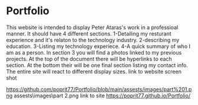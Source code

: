 # Portfolio
This website is intended to display Peter Ataras's work in a professioal manner.
It should have 4 different sections.
1-Detailing my resturant experience and it's relaton to the technology industry.
2-describing my education.
3-Listing my technology experiece.
4-A quick summary of who I am as a person.
In section 3 you will find a photos linked to my previous projects. 
At the top of the document there will be hyperlinks to each section.
At the bottom their will be one final section listing my contact info. 
The entire site will react to different display sizes. 
link to website screen shot

https://github.com/poprit77/Portfolio/blob/main/assests/images/part%201.png
assests\images\part 2.png
link to site
https://poprit77.github.io/Portfolio/
